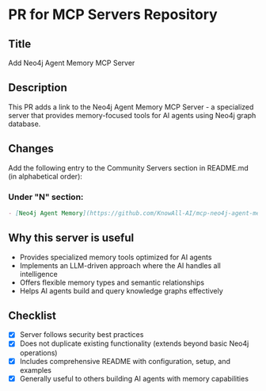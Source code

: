 # PR for MCP Servers Repository

## Title
Add Neo4j Agent Memory MCP Server

## Description
This PR adds a link to the Neo4j Agent Memory MCP Server - a specialized server that provides memory-focused tools for AI agents using Neo4j graph database.

## Changes
Add the following entry to the Community Servers section in README.md (in alphabetical order):

### Under "N" section:
```markdown
- [Neo4j Agent Memory](https://github.com/KnowAll-AI/mcp-neo4j-agent-memory) - Memory management for AI agents using Neo4j knowledge graphs
```

## Why this server is useful
- Provides specialized memory tools optimized for AI agents
- Implements an LLM-driven approach where the AI handles all intelligence
- Offers flexible memory types and semantic relationships
- Helps AI agents build and query knowledge graphs effectively

## Checklist
- [x] Server follows security best practices
- [x] Does not duplicate existing functionality (extends beyond basic Neo4j operations)
- [x] Includes comprehensive README with configuration, setup, and examples
- [x] Generally useful to others building AI agents with memory capabilities
